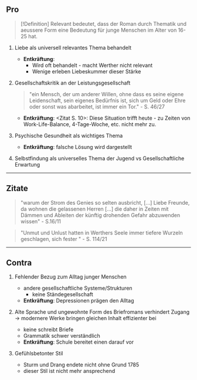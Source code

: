 ## Pro
>[!Definition]
>Relevant bedeutet, dass der Roman durch Thematik und aeussere Form eine Bedeutung für junge Menschen im Alter von 16-25 hat.

1. Liebe als universell relevantes Thema behandelt
	- **Entkräftung**: 
		- Wird oft behandelt - macht Werther nicht relevant
		- Wenige erleben Liebeskummer dieser Stärke

		
		
2. Gesellschaftskritik an der Leistungsgesellschaft
	> "ein Mensch, der um anderer Willen, ohne dass es seine eigene Leidenschaft, sein eigenes Bedürfnis ist, sich um Geld oder Ehre oder sonst was abarbeitet, ist immer ein Tor." - S. 46/27
	- **Entkräftung**: \<Zitat S. 10>: Diese Situation trifft heute - zu Zeiten von Work-Life-Balance, 4-Tage-Woche, etc. nicht mehr zu.
	
	
3. Psychische Gesundheit als wichtiges Thema
	- **Entkräftung**: falsche Lösung wird dargestellt

	
4. Selbstfindung als universelles Thema der Jugend vs Gesellschaftliche Erwartung



---
## Zitate

>"warum der Strom des Genies so selten ausbricht, \[...] Liebe Freunde, da wohnen die gelassenen Herren \[...] die daher in Zeiten mit Dämmen und Ableiten der künftig drohenden Gefahr abzuwenden wissen" - S.16/11

> "Unmut und Unlust hatten in Werthers Seele immer tiefere Wurzeln geschlagen, sich fester " - S. 114/21


---
## Contra
1. Fehlender Bezug zum Alltag junger Menschen
	- andere gesellschaftliche Systeme/Strukturen
		- keine Ständegesellschaft
	- **Entkräftung**: Depressionen prägen den Alltag
	

2. Alte Sprache und ungewohnte Form des Briefromans verhindert Zugang
	-> modernere Werke bringen gleichen Inhalt effizienter bei
	- keine schreibt Briefe
	- Grammatik schwer verständlich
	- **Entkräftung**: Schule bereitet einen darauf vor

	

3. Gefühlsbetonter Stil
	- Sturm und Drang endete nicht ohne Grund 1785
	- dieser Stil ist nicht mehr ansprechend